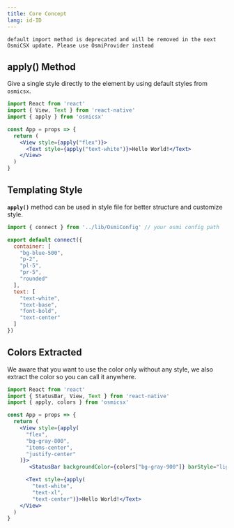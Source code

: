 ```yaml
---
title: Core Concept
lang: id-ID
---
```

`default import method is deprecated and will be removed in the next OsmiCSX update. Please use OsmiProvider instead`

## apply() Method
Give a single style directly to the element by using default styles from `osmicsx`.
```jsx harmony
import React from 'react'
import { View, Text } from 'react-native'
import { apply } from 'osmicsx'

const App = props => {
  return (
    <View style={apply("flex")}>
      <Text style={apply("text-white")}>Hello World!</Text>
    </View>
  )
} 
```

## Templating Style
**`apply()`** method can be used in style file for better structure and customize style.
```jsx harmony
import { connect } from '../lib/OsmiConfig' // your osmi config path

export default connect({
  container: [
    "bg-blue-500",
    "p-2",
    "pl-5",
    "pr-5",
    "rounded"
  ],
  text: [
    "text-white",
    "text-base",
    "font-bold",
    "text-center"
  ]
})
```

## Colors Extracted
We aware that you want to use the color only without any style, we also extract the color so you can call it anywhere.
```jsx harmony
import React from 'react'
import { StatusBar, View, Text } from 'react-native'
import { apply, colors } from 'osmicsx'

const App = props => {
  return (
    <View style={apply(
      "flex", 
      "bg-gray-800", 
      "items-center", 
      "justify-center"
    )}>
       <StatusBar backgroundColor={colors["bg-gray-900"]} barStyle="light-content" />

      <Text style={apply(
        "text-white", 
        "text-xl", 
        "text-center")}>Hello World!</Text>
    </View>
  )
} 
```
